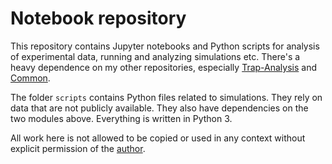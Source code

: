 # Notebook repository

This repository contains Jupyter notebooks and Python scripts for analysis of experimental data, running and analyzing simulations etc. There's a heavy dependence on my other repositories, especially [Trap-Analysis](https://github.com/gkoolstra/Trap-Analysis) and [Common](https://github.com/gkoolstra/Common).  

The folder `scripts` contains Python files related to simulations. They rely on data that are not publicly available. They also have dependencies on the two modules above. Everything is written in Python 3. 

All work here is not allowed to be copied or used in any context without explicit permission of the [author](https://github.com/gkoolstra).
